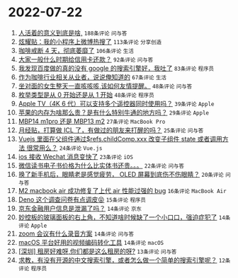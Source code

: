 # 2022-07-22

1. [人活着的意义到底是啥,](https://www.v2ex.com/t/867903) `188条评论` `问与答`
1. [炫耀贴：我的小程序上微博热搜了](https://www.v2ex.com/t/867966) `113条评论` `分享创造`
1. [咖啡戒断 4 天，彻底萎靡了](https://www.v2ex.com/t/867900) `106条评论` `生活`
1. [大家一般什么时期给信用卡还款？](https://www.v2ex.com/t/867897) `92条评论` `问与答`
1. [我发现百度做的真的没有 google 的搜索引擎好，我吐了](https://www.v2ex.com/t/867940) `83条评论` `程序员`
1. [作为咖啡行业相关从业者，说说俺知道的](https://www.v2ex.com/t/867917) `67条评论` `生活`
1. [坐对面的女生整天一直咳咳咳,该如何友情提醒。](https://www.v2ex.com/t/868002) `48条评论` `问与答`
1. [枚举类型是从 0 开始还是从 1 开始](https://www.v2ex.com/t/868018) `48条评论` `程序员`
1. [Apple TV（4K 6 代）可以支持多个遥控器同时使用吗？](https://www.v2ex.com/t/868033) `39条评论` `Apple`
1. [苹果的内存为啥那么贵？是有什么特别牛通的地方吗？](https://www.v2ex.com/t/868025) `29条评论` `Apple`
1. [MBP14 m1pro 还是 MBP13 m2](https://www.v2ex.com/t/867942) `27条评论` `MacBook Pro`
1. [月经贴，打算做 ICL 了，有做过的朋友来打醒的吗？](https://www.v2ex.com/t/868007) `25条评论` `问与答`
1. [Vuejs 里面在父组件通过$refs.childComp.xxx 改变子组件 state 或者调用方法 很常用么？](https://www.v2ex.com/t/867989) `24条评论` `Vue.js`
1. [ios 接收 Wechat 消息变快了](https://www.v2ex.com/t/867945) `23条评论` `iOS`
1. [微信读书电子书价格为什么比实体书还贵。。。](https://www.v2ex.com/t/867963) `22条评论` `问与答`
1. [换了新手机后，眼睛老是感觉疲劳， OLED 屏幕到底伤不伤眼睛？](https://www.v2ex.com/t/867973) `20条评论` `问与答`
1. [M2 macbook air 成功修复了上代 air 性能过强的 bug](https://www.v2ex.com/t/867995) `16条评论` `MacBook Air`
1. [Deno 这个调查问卷有点调皮😝](https://www.v2ex.com/t/867972) `15条评论` `程序员`
1. [京东金融用户信息是泄漏了吗？](https://www.v2ex.com/t/867944) `14条评论` `京东`
1. [妙控板的玻璃面板的右上角，不知道啥时候缺了一个小口口，强迫症犯了](https://www.v2ex.com/t/867920) `14条评论` `Apple`
1. [zoom 会议有什么录音方案](https://www.v2ex.com/t/867915) `14条评论` `问与答`
1. [macOS 平台好用的视频编码转化工具](https://www.v2ex.com/t/867889) `14条评论` `macOS`
1. [[深圳] 租房好难呀,你们都是这么租房的呀?](https://www.v2ex.com/t/867938) `13条评论` `问与答`
1. [求教，有没有开源的中文搜索引擎，或者怎么做一个简单的搜索引擎呢？](https://www.v2ex.com/t/868013) `12条评论` `程序员`
